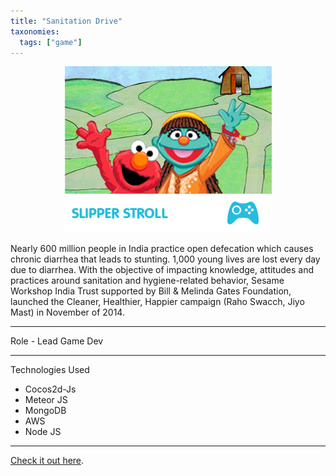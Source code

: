 ```yaml
---
title: "Sanitation Drive"
taxonomies: 
  tags: ["game"]
---
```


<center><img src="/images/slipper.png"/></center>

Nearly 600 million people in India practice open defecation which causes chronic diarrhea that leads to stunting. 1,000 young lives are lost every day due to diarrhea. With the objective of impacting knowledge, attitudes and practices around sanitation and hygiene-related behavior, Sesame Workshop India Trust supported by Bill & Melinda Gates Foundation, launched the Cleaner, Healthier, Happier campaign (Raho Swacch, Jiyo Mast) in November of 2014.

---
Role - Lead Game Dev

---

Technologies Used

- Cocos2d-Js
- Meteor JS
- MongoDB
- AWS
- Node JS

---

[Check it out here](https://www.sesameworkshopindia.org/what-we-do/raho-swachhjiyo-mast).
